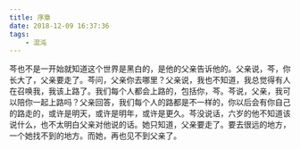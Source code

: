 ```yaml
---
title: 序章
date: 2018-12-09 16:37:36
tags:
    - 混沌
---
```

芩也不是一开始就知道这个世界是黑白的，是他的父亲告诉他的。父亲说，芩，你长大了，父亲要走了。芩问，父亲你去哪里？父亲说，我也不知道，我总觉得有人在召唤我，我该上路了。我们每个人都会上路的，包括你，芩。芩说，父亲，我可以陪你一起上路吗？父亲回答，我们每个人的路都是不一样的，你以后会有你自己的路走的，或许是明天，或许是明年，或许是更久。芩没说话，六岁的他不知道该说什么，也不太明白父亲对他说的话。她只知道，父亲要走了。要去很远的地方，一个她找不到的地方。而她，再也见不到父亲了。

